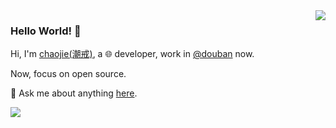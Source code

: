 <img align='right' src='https://github-readme-stats.vercel.app/api?username=ischaojie&show_icons=true&&theme=default&hide=["contribs"]&&hide_title=true' /> 

### Hello World! 👋

Hi, I'm [chaojie(潮戒)](https://blog.chaojie.fun/), a 🌐 developer, work in [@douban](https://github.com/douban) now.

Now, focus on open source.

💬 Ask me about anything [here](https://github.com/ischaojie/ischaojie/issues).

![](https://visitor-badge.laobi.icu/badge?page_id=ischaojie.ischaojie)



<!--

[![stat](https://github-readme-stats.vercel.app/api?username=ischaojie&show_icons=true&&theme=default&hide=["contribs"])](https://github.com/ischaojie)

[![Top Langs](https://github-readme-stats.vercel.app/api/top-langs/?username=ischaojie&layout=compact)](https://github.com/ischaojie)

<details>
<summary>CLICK ME</summary>

![ip test](https://ip.ntrqq.net/images/yosuga.png?wd=JTIw&r=f7eppzl6j6)
</details>

-->

